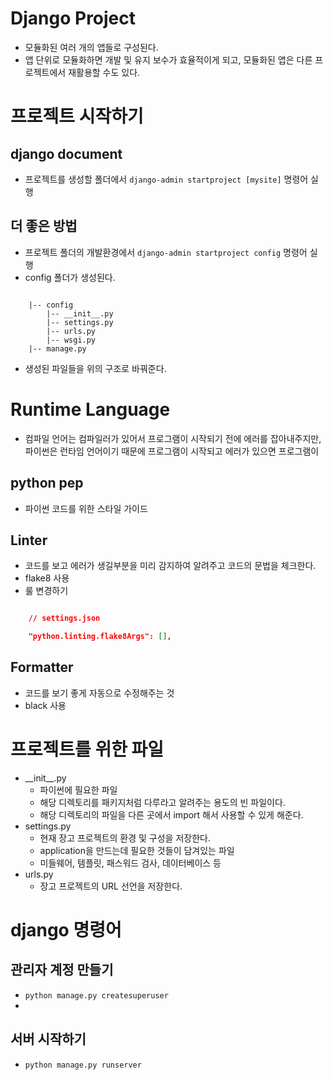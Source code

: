 # Django Project
- 모듈화된 여러 개의 앱들로 구성된다.
- 앱 단위로 모듈화하면 개발 및 유지 보수가 효율적이게 되고, 모듈화된 앱은 다른 프로젝트에서 재활용할 수도 있다.

# 프로젝트 시작하기
## django document
- 프로젝트를 생성할 폴더에서 `django-admin startproject [mysite]` 명령어 실행

## 더 좋은 방법
- 프로젝트 폴더의 개발환경에서 `django-admin startproject config` 명령어 실행
- config 폴더가 생성된다.
```

    |-- config
        |-- __init__.py
        |-- settings.py
        |-- urls.py
        |-- wsgi.py
    |-- manage.py

```
- 생성된 파일들을 위의 구조로 바꿔준다.

# Runtime Language
- 컴파일 언어는 컴파일러가 있어서 프로그램이 시작되기 전에 에러를 잡아내주지만, 파이썬은 런타임 언어이기 때문에 프로그램이 시작되고 에러가 있으면 프로그램이 

## python pep
-  파이썬 코드를 위한 스타일 가이드

## Linter
- 코드를 보고 에러가 생길부분을 미리 감지하여 알려주고 코드의 문법을 체크한다.
- flake8 사용
- 룰 변경하기 
```json

    // settings.json

    "python.linting.flake8Args": [],

```

## Formatter
- 코드를 보기 좋게 자동으로 수정해주는 것
- black 사용

# 프로젝트를 위한 파일
- \_\_init__.py
  - 파이썬에 필요한 파일
  - 해당 디렉토리를 패키지처럼 다루라고 알려주는 용도의 빈 파일이다.
  - 해당 디렉토리의 파일을 다른 곳에서 import 해서 사용할 수 있게 해준다.
- settings.py
  - 현재 장고 프로젝트의 환경 및 구성을 저장한다.
  - application을 만드는데 필요한 것들이 담겨있는 파일
  - 미들웨어, 템플릿, 패스워드 검사, 데이터베이스 등
- urls.py
  - 장고 프로젝트의 URL 선언을 저장한다.

# django 명령어
## 관리자 계정 만들기
- `python manage.py createsuperuser`
- 
## 서버 시작하기
- `python manage.py runserver`